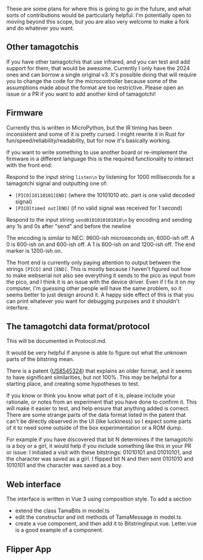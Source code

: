 These are some plans for where this is going to go in the future, and what sorts of contributions would be particularly helpful. I'm potentially open to moving beyond this scope, but you are also very welcome to make a fork and do whatever you want.

## Other tamagotchis
If you have other tamagotchis that use infrared, and you can test and add support for them, that would be awesome. Currently I only have the 2024 ones and can borrow a single original v3. It's possible doing that will require you to change the code for the microcontroller because some of the assumptions made about the format are too restrictive. Please open an issue or a PR if you want to add another kind of tamagotchi!

## Firmware
Currently this is written in MicroPython, but the IR timing has been inconsistent and some of it is pretty cursed. I might rewrite it in Rust for fun/speed/reliability/readability, but for now it's basically working.

If you want to write something to use another board or re-implement the firmware in a different language this is the required functionality to interact with the front end:

Respond to the input string `listen\n` by listening for 1000 milliseconds for a tamagotchi signal and outputting one of:
- `[PICO]10110101[END]` (where the 10101010 etc. part is one valid decoded signal)
- `[PICO]timed out[END]` (if no valid signal was received for 1 second)

Respond to the input string `send0101010101010\n` by encoding and sending any 1s and 0s after "send" and before the newline

The encoding is similar to NEC: 9600-ish microseconds on, 6000-ish off. A 0 is 600-ish on and 600-ish off. A 1 is 600-ish on and 1200-ish off. The end marker is 1200-ish on. 

The front end is currently only paying attention to output between the strings `[PICO]` and `[END]`. This is mostly because I haven't figured out how to make webserial not also see everything it sends to the pico as input from the pico, and I think it is an issue with the device driver. Even if I fix it on my computer, I'm guessing other people will have the same problem, so it seems better to just design around it. A happy side effect of this is that you can print whatever you want for debugging purposes and it shouldn't interfere.

## The tamagotchi data format/protocol
This will be documented in Protocol.md.

It would be very helpful if anyone is able to figure out what the unknown parts of the bitstring mean.

There is a patent ([US8545324](https://patents.google.com/patent/US8545324B2/en)) that explains an older format, and it seems to have significant similarities, but not 100%. This may be helpful for a starting place, and creating some hypotheses to test.

If you know or think you know what part of it is, please include your rationale, or notes from an experiment that you have done to confirm it. This will make it easier to test, and help ensure that anything added is correct. There are some strange parts of the data format listed in the patent that can't be directly observed in the UI (like luckiness) so I expect some parts of it to need some outside of the box experimentation or a ROM dump.

For example if you have discovered that bit N determines if the tamagotchi is a boy or a girl, it would help if you include something like this in your PR or issue:
I initiated a visit with these bitstrings: 01010101 and 01010101, and the character was saved as a girl. I flipped bit N and then sent 0101010 and 1010101 and the character was saved as a boy.

## Web interface
The interface is written in Vue 3 using composition style. To add a section
- extend the class TamaBits in model.ts
- edit the constructor and init methods of TamaMessage in model.ts
- create a vue component, and then add it to BitstringInput.vue. Letter.vue is a good example of a component.

## Flipper App
